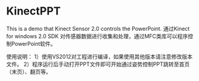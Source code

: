 # KinectPPT
This is a demo that Kinect Sensor 2.0 controls the PowerPoint. 
通过Kinect for windows 2.0 SDK 对传感器数据进行收集和处理，通过MFC类库可以程序控制PowerPoint软件。

使用说明：
1）使用VS2012对工程进行编译，如果使用其他版本请注意修改版本文件。
2）程序运行后手动打开PPT文件即可开始通过姿势控制PPT跳转至首页（末页）、翻页等。
